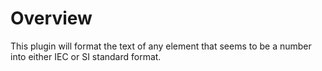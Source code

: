 Overview
========

This plugin will format the text of any element that seems to be a
number into either IEC or SI standard format.

